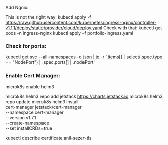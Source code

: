 ﻿Add Ngnix:

This is not the right way:
kubectl apply -f https://raw.githubusercontent.com/kubernetes/ingress-nginx/controller-v1.1.1/deploy/static/provider/cloud/deploy.yaml
Check with that: kubectl get pods -n ingress-nginx
kubectl apply -f portfolio-ingress.yaml

### Check for ports:
kubectl get svc --all-namespaces -o json | jq -r '.items[] | select(.spec.type == "NodePort") | .spec.ports[] | .nodePort'


### Enable Cert Manager:
microk8s enable helm3

microk8s helm3 repo add jetstack https://charts.jetstack.io
microk8s helm3 repo update
microk8s helm3 install \
cert-manager jetstack/cert-manager \
--namespace cert-manager \
--version v1.7.1 \
--create-namespace \
--set installCRDs=true

kubectl describe certificate anil-sezer-tls

